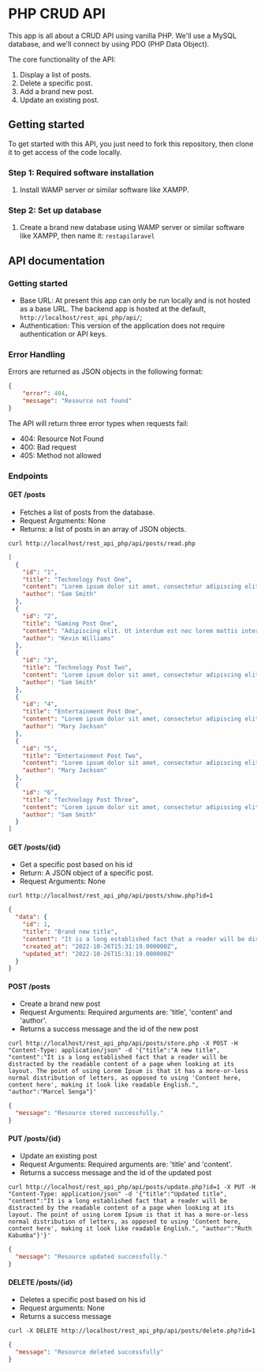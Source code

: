 # PHP CRUD API


This app is all about a CRUD API using vanilla PHP.
We'll use a MySQL database, and we'll connect by using PDO (PHP Data Object).

The core functionality of the API:

1. Display a list of posts.
2. Delete a specific post.
3. Add a brand new post.
4. Update an existing post.


## Getting started

To get started with this API, you just need to fork this repository, then clone it to get access of the code
locally.

### Step 1: Required software installation

1. Install WAMP server or similar software like XAMPP.


### Step 2: Set up database

1. Create a brand new database using WAMP server or similar software like XAMPP, then name it: `restapilaravel`


## API documentation

### Getting started

- Base URL: At present this app can only be run locally and is not hosted as a base URL. The backend app is hosted at the default, `http://localhost/rest_api_php/api/`; 
- Authentication: This version of the application does not require authentication or API keys.

### Error Handling

Errors are returned as JSON objects in the following format:

```json
{
    "error": 404,
    "message": "Resource not found"
}
```
The API will return three error types when requests fail:

- 404: Resource Not Found
- 400: Bad request 
- 405: Method not allowed

### Endpoints

#### GET /posts

- Fetches a list of posts from the database.
- Request Arguments: None
- Returns: a list of posts in an array of JSON objects.

`curl http://localhost/rest_api_php/api/posts/read.php`

```json
[
  {
    "id": "1",
    "title": "Technology Post One",
    "content": "Lorem ipsum dolor sit amet, consectetur adipiscing elit. Ut interdum est nec lorem mattis interdum. Cras augue est, interdum eu consectetur et, faucibus vel turpis. Etiam pulvinar, enim quis elementum iaculis, tortor sapien eleifend eros, vitae rutrum augue quam sed leo. Vivamus fringilla, diam sit amet vestibulum vulputate, urna risus hendrerit arcu, vitae fringilla odio justo vulputate neque. Nulla a massa sed est vehicula rhoncus sit amet quis libero. Integer euismod est quis turpis hendrerit, in feugiat mauris laoreet. Vivamus nec laoreet neque. Cras condimentum aliquam nunc nec maximus. Cras facilisis eros quis leo euismod pharetra sed cursus orci.",
    "author": "Sam Smith"
  },
  {
    "id": "2",
    "title": "Gaming Post One",
    "content": "Adipiscing elit. Ut interdum est nec lorem mattis interdum. Cras augue est, interdum eu consectetur et, faucibus vel turpis. Etiam pulvinar, enim quis elementum iaculis, tortor sapien eleifend eros, vitae rutrum augue quam sed leo. Vivamus fringilla, diam sit amet vestibulum vulputate, urna risus hendrerit arcu, vitae fringilla odio justo vulputate neque. Nulla a massa sed est vehicula rhoncus sit amet quis libero. Integer euismod est quis turpis hendrerit, in feugiat mauris laoreet. Vivamus nec laoreet neque.",
    "author": "Kevin Williams"
  },
  {
    "id": "3",
    "title": "Technology Post Two",
    "content": "Lorem ipsum dolor sit amet, consectetur adipiscing elit. Ut interdum est nec lorem mattis interdum. Cras augue est, interdum eu consectetur et, faucibus vel turpis. Etiam pulvinar, enim quis elementum iaculis, tortor sapien eleifend eros, vitae rutrum augue quam sed leo. Vivamus fringilla, diam sit amet vestibulum vulputate, urna risus hendrerit arcu, vitae fringilla odio justo vulputate neque. Nulla a massa sed est vehicula rhoncus sit amet quis libero. Integer euismod est quis turpis hendrerit, in feugiat mauris laoreet. Vivamus nec laoreet neque. Cras condimentum aliquam nunc nec maximus. Cras facilisis eros quis leo euismod pharetra sed cursus orci.",
    "author": "Sam Smith"
  },
  {
    "id": "4",
    "title": "Entertainment Post One",
    "content": "Lorem ipsum dolor sit amet, consectetur adipiscing elit. Ut interdum est nec lorem mattis interdum. Cras augue est, interdum eu consectetur et, faucibus vel turpis. Etiam pulvinar, enim quis elementum iaculis, tortor sapien eleifend eros, vitae rutrum augue quam sed leo. Vivamus fringilla, diam sit amet vestibulum vulputate, urna risus hendrerit arcu, vitae fringilla odio justo vulputate neque. Nulla a massa sed est vehicula rhoncus sit amet quis libero. Integer euismod est quis turpis hendrerit, in feugiat mauris laoreet. Vivamus nec laoreet neque. Cras condimentum aliquam nunc nec maximus. Cras facilisis eros quis leo euismod pharetra sed cursus orci.",
    "author": "Mary Jackson"
  },
  {
    "id": "5",
    "title": "Entertainment Post Two",
    "content": "Lorem ipsum dolor sit amet, consectetur adipiscing elit. Ut interdum est nec lorem mattis interdum. Cras augue est, interdum eu consectetur et, faucibus vel turpis. Etiam pulvinar, enim quis elementum iaculis, tortor sapien eleifend eros, vitae rutrum augue quam sed leo. Vivamus fringilla, diam sit amet vestibulum vulputate, urna risus hendrerit arcu, vitae fringilla odio justo vulputate neque. Nulla a massa sed est vehicula rhoncus sit amet quis libero. Integer euismod est quis turpis hendrerit, in feugiat mauris laoreet. Vivamus nec laoreet neque. Cras condimentum aliquam nunc nec maximus. Cras facilisis eros quis leo euismod pharetra sed cursus orci.",
    "author": "Mary Jackson"
  },
  {
    "id": "6",
    "title": "Technology Post Three",
    "content": "Lorem ipsum dolor sit amet, consectetur adipiscing elit. Ut interdum est nec lorem mattis interdum. Cras augue est, interdum eu consectetur et, faucibus vel turpis. Etiam pulvinar, enim quis elementum iaculis, tortor sapien eleifend eros, vitae rutrum augue quam sed leo. Vivamus fringilla, diam sit amet vestibulum vulputate, urna risus hendrerit arcu, vitae fringilla odio justo vulputate neque. Nulla a massa sed est vehicula rhoncus sit amet quis libero. Integer euismod est quis turpis hendrerit, in feugiat mauris laoreet. Vivamus nec laoreet neque. Cras condimentum aliquam nunc nec maximus. Cras facilisis eros quis leo euismod pharetra sed cursus orci.",
    "author": "Sam Smith"
  }
]
```


#### GET /posts/{id}

- Get a specific post based on his id
- Return: A JSON object of a specific post.
- Request Arguments: None

`curl http://localhost/rest_api_php/api/posts/show.php?id=1`

```json
{
  "data": {
    "id": 1,
    "title": "Brand new title",
    "content": "It is a long established fact that a reader will be distracted by the readable content of a page when looking at its layout. The point of using Lorem Ipsum is that it has a more-or-less normal distribution of letters, as opposed to using 'Content here, content here', making it look like readable English.",
    "created_at": "2022-10-26T15:31:19.000000Z",
    "updated_at": "2022-10-26T15:31:19.000000Z"
  }
}
```

#### POST /posts

- Create a brand new post
- Request Arguments: Required arguments are: 'title', 'content' and 'author'.
- Returns a success message and the id of the new post

`curl http://localhost/rest_api_php/api/posts/store.php -X POST -H "Content-Type: application/json" -d '{"title":"A new title", "content":"It is a long established fact that a reader will be distracted by the readable content of a page when looking at its layout. The point of using Lorem Ipsum is that it has a more-or-less normal distribution of letters, as opposed to using 'Content here, content here', making it look like readable English.", "author":"Marcel Senga"}'`

```json
{
  "message": "Resource stored successfully."
}
```

#### PUT /posts/{id}

- Update an existing post
- Request Arguments: Required arguments are: 'title' and 'content'.
- Returns a success message and the id of the updated post

`curl http://localhost/rest_api_php/api/posts/update.php?id=1 -X PUT -H "Content-Type: application/json" -d '{"title":"Updated title", "content":"It is a long established fact that a reader will be distracted by the readable content of a page when looking at its layout. The point of using Lorem Ipsum is that it has a more-or-less normal distribution of letters, as opposed to using 'Content here, content here', making it look like readable English.", "author":"Ruth Kabumba"}'}'`

```json
{
  "message": "Resource updated successfully."
}
```

#### DELETE /posts/{id}

- Deletes a specific post based on his id
- Request arguments: None
- Returns a success message

`curl -X DELETE http://localhost/rest_api_php/api/posts/delete.php?id=1`

```json
{
  "message": "Resource deleted successfully"
}
```


